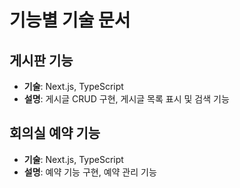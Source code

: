 # 기능별 기술 문서

## 게시판 기능
- **기술**: Next.js, TypeScript
- **설명**: 게시글 CRUD 구현, 게시글 목록 표시 및 검색 기능

## 회의실 예약 기능
- **기술**: Next.js, TypeScript
- **설명**: 예약 기능 구현, 예약 관리 기능